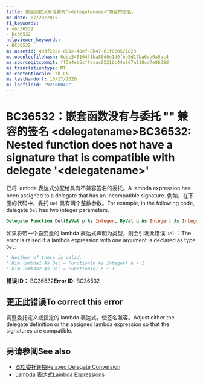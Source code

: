```yaml
---
title: 嵌套函数没有与委托“<delegatename>”兼容的签名。
ms.date: 07/20/2015
f1_keywords:
- vbc36532
- bc36532
helpviewer_keywords:
- BC36532
ms.assetid: 493f292c-d81e-40ef-8b47-61f020571829
ms.openlocfilehash: 0dde340164f1ba80d0e1d9fbb5d17ba6da0a5bc4
ms.sourcegitcommit: ff5a4eb5cffbcac9521bc44a907a118cd7e8638d
ms.translationtype: MT
ms.contentlocale: zh-CN
ms.lasthandoff: 10/17/2020
ms.locfileid: "92160049"
---
```

# <a name="bc36532-nested-function-does-not-have-a-signature-that-is-compatible-with-delegate-delegatename"></a><span data-ttu-id="5f0ae-102">BC36532：嵌套函数没有与委托 "" 兼容的签名 \<delegatename></span><span class="sxs-lookup"><span data-stu-id="5f0ae-102">BC36532: Nested function does not have a signature that is compatible with delegate '\<delegatename>'</span></span>

<span data-ttu-id="5f0ae-103">已将 lambda 表达式分配给具有不兼容签名的委托。</span><span class="sxs-lookup"><span data-stu-id="5f0ae-103">A lambda expression has been assigned to a delegate that has an incompatible signature.</span></span> <span data-ttu-id="5f0ae-104">例如，在下面的代码中，委托 `Del` 具有两个整数参数。</span><span class="sxs-lookup"><span data-stu-id="5f0ae-104">For example, in the following code, delegate `Del` has two integer parameters.</span></span>

```vb
Delegate Function Del(ByVal p As Integer, ByVal q As Integer) As Integer
```

<span data-ttu-id="5f0ae-105">如果将带一个自变量的 lambda 表达式声明为类型，则会引发此错误 `Del` ：</span><span class="sxs-lookup"><span data-stu-id="5f0ae-105">The error is raised if a lambda expression with one argument is declared as type `Del`:</span></span>

```vb
' Neither of these is valid.
' Dim lambda1 As Del = Function(n As Integer) n + 1
' Dim lambda2 As Del = Function(n) n + 1
```

<span data-ttu-id="5f0ae-106">**错误 ID：** BC36532</span><span class="sxs-lookup"><span data-stu-id="5f0ae-106">**Error ID:** BC36532</span></span>

## <a name="to-correct-this-error"></a><span data-ttu-id="5f0ae-107">更正此错误</span><span class="sxs-lookup"><span data-stu-id="5f0ae-107">To correct this error</span></span>

<span data-ttu-id="5f0ae-108">调整委托定义或指定的 lambda 表达式，使签名兼容。</span><span class="sxs-lookup"><span data-stu-id="5f0ae-108">Adjust either the delegate definition or the assigned lambda expression so that the signatures are compatible.</span></span>

## <a name="see-also"></a><span data-ttu-id="5f0ae-109">另请参阅</span><span class="sxs-lookup"><span data-stu-id="5f0ae-109">See also</span></span>

- [<span data-ttu-id="5f0ae-110">宽松委托转换</span><span class="sxs-lookup"><span data-stu-id="5f0ae-110">Relaxed Delegate Conversion</span></span>](../../programming-guide/language-features/delegates/relaxed-delegate-conversion.md)
- [<span data-ttu-id="5f0ae-111">Lambda 表达式</span><span class="sxs-lookup"><span data-stu-id="5f0ae-111">Lambda Expressions</span></span>](../../programming-guide/language-features/procedures/lambda-expressions.md)

